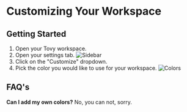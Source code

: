 # Customizing Your Workspace
## Getting Started
1. Open your Tovy workspace.
2. Open your settings tab.
![Sidebar](https://i.imgur.com/EjBGQvO.png)
3. Click on the "Customize" dropdown.
4. Pick the color you would like to use for your workspace.
![Colors](https://imgur.com/undefined)

## FAQ's
**Can I add my own colors?**
No, you can not, sorry.